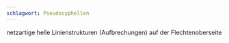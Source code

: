 ```yaml
---
schlagwort: Pseudocyphellen
---
```

netzartige helle Linienstrukturen (Aufbrechungen) auf der Flechtenoberseite